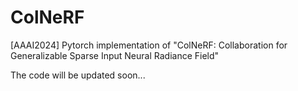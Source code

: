 # ColNeRF
[AAAI2024] Pytorch implementation of "ColNeRF: Collaboration for Generalizable Sparse Input Neural Radiance Field"

The code will be updated soon...
